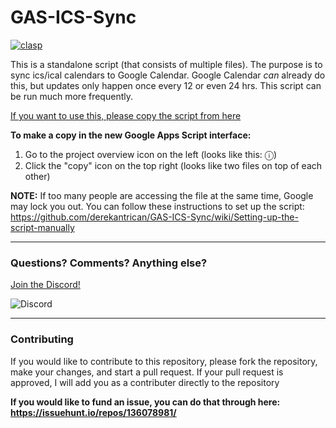 # GAS-ICS-Sync

[![clasp](https://img.shields.io/badge/built%20with-clasp-4285f4.svg)](https://github.com/google/clasp)

This is a standalone script (that consists of multiple files). The purpose is to sync ics/ical calendars to Google Calendar. Google Calendar *can* already do this, but updates only happen once every 12 or even 24 hrs. This script can be run much more frequently.

[If you want to use this, please copy the script from here](https://script.google.com/d/1BOk8MDLbLaHh6SwG1M1tsgNXjkcC-79LE0QoipRuTDxbO3fMVvqoROQD/edit?newcopy=true)

**To make a copy in the new Google Apps Script interface:**
1. Go to the project overview icon on the left (looks like this: ⓘ)
2. Click the "copy" icon on the top right (looks like two files on top of each other)

**NOTE:** If too many people are accessing the file at the same time, Google may lock you out. You can follow these instructions to set up the script: https://github.com/derekantrican/GAS-ICS-Sync/wiki/Setting-up-the-script-manually

---------------

### Questions? Comments? Anything else?
[Join the Discord!](https://discord.gg/DRBpb4k)

![Discord](https://img.shields.io/discord/612735135120490496)

----------------

### Contributing

If you would like to contribute to this repository, please fork the repository, make your changes, and start a pull request. If your pull request is approved, I will add you as a contributer directly to the repository


**If you would like to fund an issue, you can do that through here: https://issuehunt.io/repos/136078981/**
